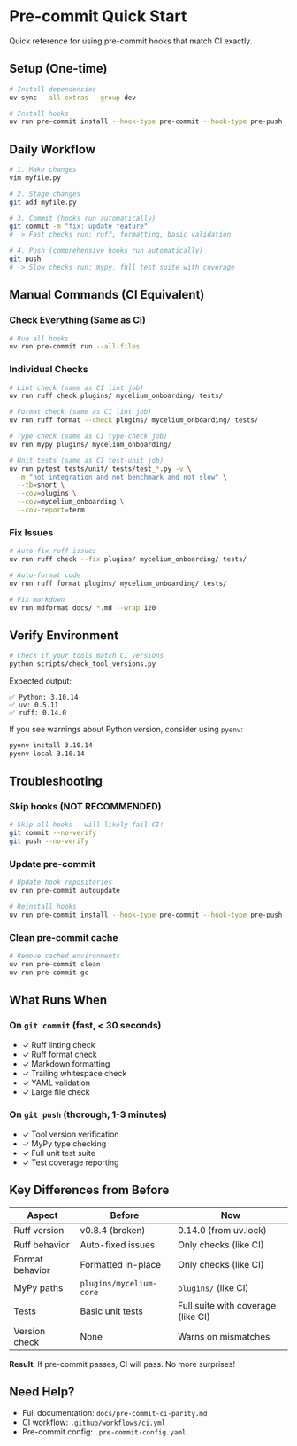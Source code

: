 # Pre-commit Quick Start

Quick reference for using pre-commit hooks that match CI exactly.

## Setup (One-time)

```bash
# Install dependencies
uv sync --all-extras --group dev

# Install hooks
uv run pre-commit install --hook-type pre-commit --hook-type pre-push
```

## Daily Workflow

```bash
# 1. Make changes
vim myfile.py

# 2. Stage changes
git add myfile.py

# 3. Commit (hooks run automatically)
git commit -m "fix: update feature"
# -> Fast checks run: ruff, formatting, basic validation

# 4. Push (comprehensive hooks run automatically)
git push
# -> Slow checks run: mypy, full test suite with coverage
```

## Manual Commands (CI Equivalent)

### Check Everything (Same as CI)

```bash
# Run all hooks
uv run pre-commit run --all-files
```

### Individual Checks

```bash
# Lint check (same as CI lint job)
uv run ruff check plugins/ mycelium_onboarding/ tests/

# Format check (same as CI lint job)
uv run ruff format --check plugins/ mycelium_onboarding/ tests/

# Type check (same as CI type-check job)
uv run mypy plugins/ mycelium_onboarding/

# Unit tests (same as CI test-unit job)
uv run pytest tests/unit/ tests/test_*.py -v \
  -m "not integration and not benchmark and not slow" \
  --tb=short \
  --cov=plugins \
  --cov=mycelium_onboarding \
  --cov-report=term
```

### Fix Issues

```bash
# Auto-fix ruff issues
uv run ruff check --fix plugins/ mycelium_onboarding/ tests/

# Auto-format code
uv run ruff format plugins/ mycelium_onboarding/ tests/

# Fix markdown
uv run mdformat docs/ *.md --wrap 120
```

## Verify Environment

```bash
# Check if your tools match CI versions
python scripts/check_tool_versions.py
```

Expected output:

```
✅ Python: 3.10.14
✅ uv: 0.5.11
✅ ruff: 0.14.0
```

If you see warnings about Python version, consider using `pyenv`:

```bash
pyenv install 3.10.14
pyenv local 3.10.14
```

## Troubleshooting

### Skip hooks (NOT RECOMMENDED)

```bash
# Skip all hooks - will likely fail CI!
git commit --no-verify
git push --no-verify
```

### Update pre-commit

```bash
# Update hook repositories
uv run pre-commit autoupdate

# Reinstall hooks
uv run pre-commit install --hook-type pre-commit --hook-type pre-push
```

### Clean pre-commit cache

```bash
# Remove cached environments
uv run pre-commit clean
uv run pre-commit gc
```

## What Runs When

### On `git commit` (fast, \< 30 seconds)

- ✓ Ruff linting check
- ✓ Ruff format check
- ✓ Markdown formatting
- ✓ Trailing whitespace check
- ✓ YAML validation
- ✓ Large file check

### On `git push` (thorough, 1-3 minutes)

- ✓ Tool version verification
- ✓ MyPy type checking
- ✓ Full unit test suite
- ✓ Test coverage reporting

## Key Differences from Before

| Aspect          | Before                  | Now                                |
| --------------- | ----------------------- | ---------------------------------- |
| Ruff version    | v0.8.4 (broken)         | 0.14.0 (from uv.lock)              |
| Ruff behavior   | Auto-fixed issues       | Only checks (like CI)              |
| Format behavior | Formatted in-place      | Only checks (like CI)              |
| MyPy paths      | `plugins/mycelium-core` | `plugins/` (like CI)               |
| Tests           | Basic unit tests        | Full suite with coverage (like CI) |
| Version check   | None                    | Warns on mismatches                |

**Result**: If pre-commit passes, CI will pass. No more surprises!

## Need Help?

- Full documentation: `docs/pre-commit-ci-parity.md`
- CI workflow: `.github/workflows/ci.yml`
- Pre-commit config: `.pre-commit-config.yaml`
